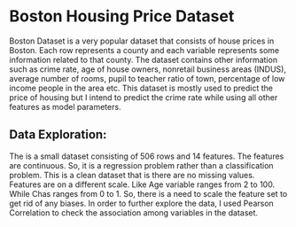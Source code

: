 # Boston Housing Price Dataset

Boston Dataset is a very popular dataset that consists of house prices in Boston. Each row represents a county and each variable represents some information related to that county. The dataset contains other information such as crime rate, age of house owners, nonretail business areas (INDUS), average number of rooms, pupil to teacher ratio of town, percentage of low income people in the area etc. This dataset is mostly used to predict the price of housing but I intend to predict the crime rate while using all other features as model parameters.

## Data Exploration:

The is a small dataset consisting of 506 rows and 14 features. The features are continuous. So, it is a regression problem rather than a classification problem. This is a clean dataset that is there are no missing values. Features are on a different scale. Like Age variable ranges from 2 to 100. While Chas ranges from 0 to 1. So, there is a need to scale the feature set to get rid of any biases. In order to further explore the data, I used Pearson Correlation to check the association among variables in the dataset.
